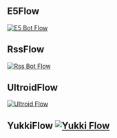 ## E5Flow   

[![E5 Bot Flow](https://github.com/AmirulAndalib/botflow/actions/workflows/E5-BOT.yml/badge.svg)](https://github.com/AmirulAndalib/botflow/actions/workflows/E5-BOT.yml)

## RssFlow 

[![Rss Bot Flow](https://github.com/AmirulAndalib/botflow/actions/workflows/RssFlow.yml/badge.svg)](https://github.com/AmirulAndalib/botflow/actions/workflows/RssFlow.yml)

## UltroidFlow 

[![Ultroid Flow](https://github.com/AmirulAndalib/botflow/actions/workflows/UltroidFlow.yml/badge.svg)](https://github.com/AmirulAndalib/botflow/actions/workflows/UltroidFlow.yml)

## YukkiFlow   [![Yukki Flow](https://github.com/AmirulAndalib/botflow/actions/workflows/YukkiFlow.yml/badge.svg)](https://github.com/AmirulAndalib/botflow/actions/workflows/YukkiFlow.yml)
